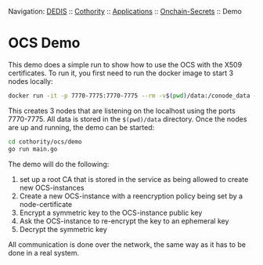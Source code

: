 Navigation: [DEDIS](https://github.com/dedis/doc/tree/master/README.md) ::
[Cothority](../README.md) ::
[Applications](../doc/Applications.md) ::
[Onchain-Secrets](../README.md) ::
Demo

# OCS Demo

This demo does a simple run to show how to use the OCS with the X509
certificates. To run it, you first need to run the docker image
to start 3 nodes locally:

```bash
docker run -it -p 7770-7775:7770-7775 --rm -v$(pwd)/data:/conode_data -e COTHORITY_ALLOW_INSECURE_ADMIN=true c4dt/ocs:dev ./run_nodes.sh -n 3 -v 2 -c -d /conode_data
```

This creates 3 nodes that are listening on the localhost using the ports 7770-7775.
All data is stored in the `$(pwd)/data` directory. Once the nodes are up and running,
the demo can be started:

```bash
cd cothority/ocs/demo
go run main.go
```

The demo will do the following:

1. set up a root CA that is stored in the service as being allowed to create new OCS-instances
2. Create a new OCS-instance with a reencryption policy being set by a node-certificate
3. Encrypt a symmetric key to the OCS-instance public key
4. Ask the OCS-instance to re-encrypt the key to an ephemeral key
5. Decrypt the symmetric key

All communication is done over the network, the same way as it has to be done in
a real system.
